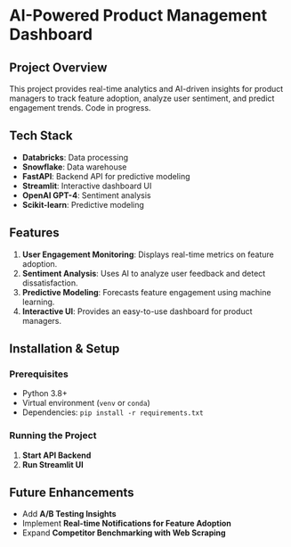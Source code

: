 # AI-Powered Product Management Dashboard

## Project Overview
This project provides real-time analytics and AI-driven insights for product managers to track feature adoption, analyze user sentiment, and predict engagement trends. Code in progress.

## Tech Stack
- **Databricks**: Data processing
- **Snowflake**: Data warehouse
- **FastAPI**: Backend API for predictive modeling
- **Streamlit**: Interactive dashboard UI
- **OpenAI GPT-4**: Sentiment analysis
- **Scikit-learn**: Predictive modeling

## Features
1. **User Engagement Monitoring**: Displays real-time metrics on feature adoption.
2. **Sentiment Analysis**: Uses AI to analyze user feedback and detect dissatisfaction.
3. **Predictive Modeling**: Forecasts feature engagement using machine learning.
4. **Interactive UI**: Provides an easy-to-use dashboard for product managers.

## Installation & Setup
### Prerequisites
- Python 3.8+
- Virtual environment (`venv` or `conda`)
- Dependencies: `pip install -r requirements.txt`

### Running the Project
1. **Start API Backend**
2. **Run Streamlit UI**


## Future Enhancements
- Add **A/B Testing Insights**
- Implement **Real-time Notifications for Feature Adoption**
- Expand **Competitor Benchmarking with Web Scraping**



